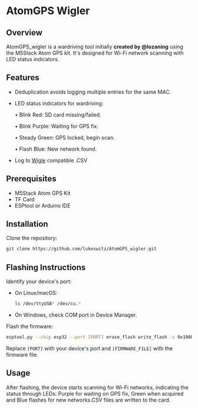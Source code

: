 # AtomGPS Wigler

## Overview
AtomGPS_wigler is a wardriving tool initially **created by @lozaning** using the M5Stack Atom GPS kit. It's designed for Wi-Fi network scanning with LED status indicators.

## Features
- Deduplication avoids logging multiple entries for the same MAC. 
- LED status indicators for wardriving:

  • Blink Red: SD card missing/failed. 

  • Blink Purple: Waiting for GPS fix.

  • Steady Green: GPS locked, begin scan.

  • Flash Blue: New network found.
  
- Log to [Wigle](https://wigle.net) compatible .CSV 

## Prerequisites
- M5Stack Atom GPS Kit
- TF Card
- ESPtool or Arduino IDE

## Installation
Clone the repository:
```bash
git clone https://github.com/lukeswitz/AtomGPS_wigler.git
```

## Flashing Instructions
Identify your device's port:
- On Linux/macOS:
  ```bash
  ls /dev/ttyUSB* /dev/cu.*
  ```
- On Windows, check COM port in Device Manager.

Flash the firmware:
```bash
esptool.py --chip esp32 --port [PORT] erase_flash write_flash -z 0x1000 [FIRMWARE_FILE]
```
Replace `[PORT]` with your device's port and `[FIRMWARE_FILE]` with the firmware file.

## Usage
After flashing, the device starts scanning for Wi-Fi networks, indicating the status through LEDs: Purple for waiting on GPS fix, Green when acquired and Blue flashes for new networks.CSV files are written to the card. 
